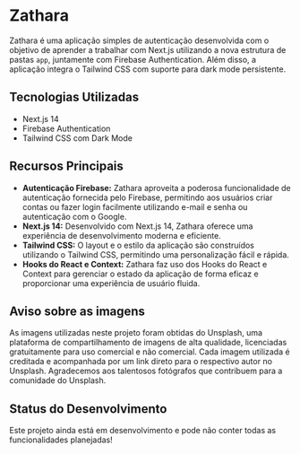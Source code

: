 # Zathara

Zathara é uma aplicação simples de autenticação desenvolvida com o objetivo de aprender a trabalhar com Next.js utilizando a nova estrutura de pastas `app`, juntamente com Firebase Authentication. Além disso, a aplicação integra o Tailwind CSS com suporte para dark mode persistente.

## Tecnologias Utilizadas

- Next.js 14
- Firebase Authentication
- Tailwind CSS com Dark Mode

## Recursos Principais

- **Autenticação Firebase:** Zathara aproveita a poderosa funcionalidade de autenticação fornecida pelo Firebase, permitindo aos usuários criar contas ou fazer login facilmente utilizando e-mail e senha ou autenticação com o Google.
- **Next.js 14:** Desenvolvido com Next.js 14, Zathara oferece uma experiência de desenvolvimento moderna e eficiente.
- **Tailwind CSS:** O layout e o estilo da aplicação são construídos utilizando o Tailwind CSS, permitindo uma personalização fácil e rápida.
- **Hooks do React e Context:** Zathara faz uso dos Hooks do React e Context para gerenciar o estado da aplicação de forma eficaz e proporcionar uma experiência de usuário fluida.

## Aviso sobre as imagens

As imagens utilizadas neste projeto foram obtidas do Unsplash, uma plataforma de compartilhamento de imagens de alta qualidade, licenciadas gratuitamente para uso comercial e não comercial. Cada imagem utilizada é creditada e acompanhada por um link direto para o respectivo autor no Unsplash. Agradecemos aos talentosos fotógrafos que contribuem para a comunidade do Unsplash.

## Status do Desenvolvimento

Este projeto ainda está em desenvolvimento e pode não conter todas as funcionalidades planejadas!
